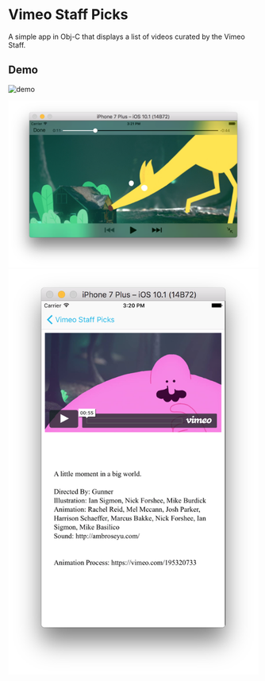 # Vimeo Staff Picks
A simple app in Obj-C that displays a list of videos curated by the Vimeo Staff. 

## Demo 

![demo](https://github.com/ayunav/VimeoStaffPicks/blob/master/VimeoStaffPicksAppDemo.gif)

![](https://github.com/ayunav/VimeoStaffPicks/blob/master/PlaybackVCLandscape.png)
![](https://github.com/ayunav/VimeoStaffPicks/blob/master/DetailVC.png)
